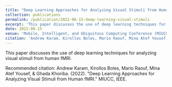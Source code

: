 ```yaml
---
title: "Deep Learning Approaches for Analyzing Visual Stimuli from Human fMRI"
collection: publications
permalink: /publication/2022-06-15-deep-learning-visual-stimuli
excerpt: 'This paper discusses the use of deep learning techniques for analyzing visual stimuli from human fMRI.'
date: 2022-06-15
venue: 'Mobile, Intelligent, and Ubiquitous Computing Conference (MIUCC), International, IEEE'
citation: 'Andrew Karam, Kirollos Boles, Mario Raouf, Mina Atef Yousef, &amp; Ghada Khoriba. (2022). &quot;Deep Learning Approaches for Analyzing Visual Stimuli from Human fMRI.&quot; MIUCC, IEEE.'
---
```

This paper discusses the use of deep learning techniques for analyzing visual stimuli from human fMRI.

Recommended citation: Andrew Karam, Kirollos Boles, Mario Raouf, Mina Atef Yousef, & Ghada Khoriba. (2022). "Deep Learning Approaches for Analyzing Visual Stimuli from Human fMRI." MIUCC, IEEE.
